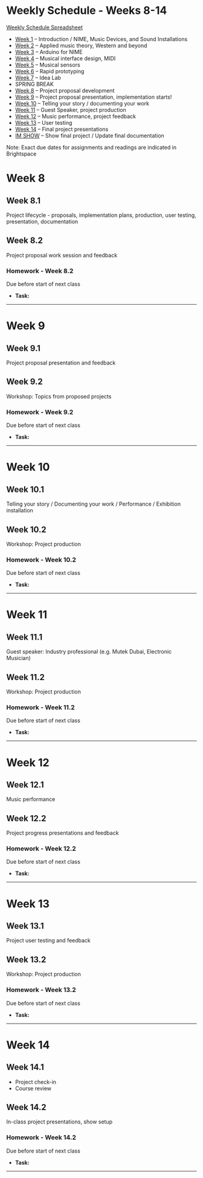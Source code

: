 # Weekly Schedule - Weeks 8-14

[Weekly Schedule Spreadsheet](https://docs.google.com/spreadsheets/d/14s9f2PLqj50BRLKKCZjZiCTpdnHFVN-IBkaVPIkFLVE/edit?usp=sharing)

- [Week 1](WeeklySchedule.md#week-1) – Introduction / NIME, Music Devices, and Sound Installations
- [Week 2](WeeklySchedule.md#week-2) – Applied music theory, Western and beyond
- [Week 3](WeeklySchedule.md#week-3) – Arduino for NIME
- [Week 4](WeeklySchedule.md#week-4) – Musical interface design, MIDI
- [Week 5](WeeklySchedule.md#week-5) – Musical sensors
- [Week 6](WeeklySchedule.md#week-6) – Rapid prototyping
- [Week 7](WeeklySchedule.md#week-7) – Idea Lab
- SPRING BREAK
- [Week 8](#week-8) – Project proposal development
- [Week 9](#week-9) – Project proposal presentation, implementation starts!
- [Week 10](#week-10) – Telling your story / documenting your work
- [Week 11](#week-11) – Guest Speaker, project production
- [Week 12](#week-12) – Music performance, project feedback
- [Week 13](#week-13) – User testing
- [Week 14](#week-14) – Final project presentations
- [IM SHOW](#im-show) – Show final project / Update final documentation

Note: Exact due dates for assignments and readings are indicated in Brightspace

# Week 8

## Week 8.1
Project lifecycle - proposals, implementation plans, production, user testing, presentation, documentation

## Week 8.2
Project proposal work session and feedback

### Homework - Week 8.2

Due before start of next class

- **Task:**  
---

# Week 9

## Week 9.1
Project proposal presentation and feedback

## Week 9.2
Workshop: Topics from proposed projects

### Homework - Week 9.2

Due before start of next class

- **Task:**  
---

# Week 10

## Week 10.1
Telling your story / Documenting your work / Performance / Exhibition installation

## Week 10.2
Workshop: Project production

### Homework - Week 10.2

Due before start of next class

- **Task:**  
---

# Week 11

## Week 11.1
Guest speaker: Industry professional (e.g. Mutek Dubai, Electronic Musician)

## Week 11.2
Workshop: Project production

### Homework - Week 11.2

Due before start of next class

- **Task:**  
---

# Week 12

## Week 12.1
Music performance

## Week 12.2
Project progress presentations and feedback

### Homework - Week 12.2

Due before start of next class

- **Task:**  
---

# Week 13

## Week 13.1
Project user testing and feedback

## Week 13.2
Workshop: Project production

### Homework - Week 13.2

Due before start of next class

- **Task:**  
---

# Week 14

## Week 14.1
- Project check-in
- Course review

## Week 14.2
In-class project presentations, show setup

### Homework - Week 14.2

Due before start of next class

- **Task:**  
---
